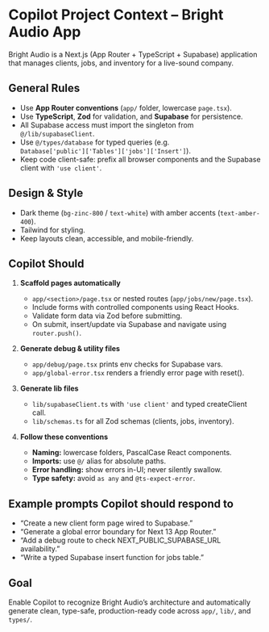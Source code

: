 # Copilot Project Context – Bright Audio App

Bright Audio is a Next.js (App Router + TypeScript + Supabase) application that manages
clients, jobs, and inventory for a live-sound company.

## General Rules
- Use **App Router conventions** (`app/` folder, lowercase `page.tsx`).
- Use **TypeScript**, **Zod** for validation, and **Supabase** for persistence.
- All Supabase access must import the singleton from `@/lib/supabaseClient`.
- Use `@/types/database` for typed queries (e.g.  
  `Database['public']['Tables']['jobs']['Insert']`).
- Keep code client-safe: prefix all browser components and the Supabase client with `'use client'`.

## Design & Style
- Dark theme (`bg-zinc-800` / `text-white`) with amber accents (`text-amber-400`).
- Tailwind for styling.
- Keep layouts clean, accessible, and mobile-friendly.

## Copilot Should
1. **Scaffold pages automatically**
   - `app/<section>/page.tsx` or nested routes (`app/jobs/new/page.tsx`).
   - Include forms with controlled components using React Hooks.
   - Validate form data via Zod before submitting.
   - On submit, insert/update via Supabase and navigate using `router.push()`.

2. **Generate debug & utility files**
   - `app/debug/page.tsx` prints env checks for Supabase vars.
   - `app/global-error.tsx` renders a friendly error page with reset().

3. **Generate lib files**
   - `lib/supabaseClient.ts` with `'use client'` and typed createClient call.
   - `lib/schemas.ts` for all Zod schemas (clients, jobs, inventory).

4. **Follow these conventions**
   - **Naming:** lowercase folders, PascalCase React components.
   - **Imports:** use `@/` alias for absolute paths.
   - **Error handling:** show errors in-UI; never silently swallow.
   - **Type safety:** avoid `as any` and `@ts-expect-error`.

## Example prompts Copilot should respond to
- “Create a new client form page wired to Supabase.”
- “Generate a global error boundary for Next 13 App Router.”
- “Add a debug route to check NEXT_PUBLIC_SUPABASE_URL availability.”
- “Write a typed Supabase insert function for jobs table.”

## Goal
Enable Copilot to recognize Bright Audio’s architecture and automatically
generate clean, type-safe, production-ready code across `app/`, `lib/`, and `types/`.

